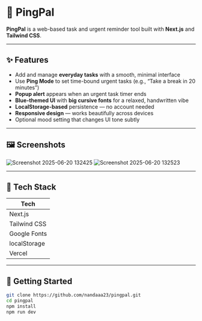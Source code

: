 # 💬 PingPal

**PingPal** is a web-based task and urgent reminder tool built with **Next.js** and **Tailwind CSS**. 

---

## ✨ Features

-  Add and manage **everyday tasks** with a smooth, minimal interface
-  Use **Ping Mode** to set time-bound urgent tasks (e.g., “Take a break in 20 minutes”)
-  **Popup alert** appears when an urgent task timer ends
-  **Blue-themed UI** with **big cursive fonts** for a relaxed, handwritten vibe
-  **LocalStorage-based** persistence — no account needed
-  **Responsive design** — works beautifully across devices
-  Optional mood setting that changes UI tone subtly

---

## 🖼️ Screenshots


![Screenshot 2025-06-20 132425](https://github.com/user-attachments/assets/b855e268-5c27-4a73-8f04-baa906938365)
![Screenshot 2025-06-20 132523](https://github.com/user-attachments/assets/1c665be5-60e1-4c25-8de7-1e91625d9b7d)

---


## 🧪 Tech Stack

| Tech        |
|-------------|
| Next.js     | 
| Tailwind CSS| 
| Google Fonts| 
| localStorage|
| Vercel      | 

---

## 🚀 Getting Started

```bash
git clone https://github.com/nandaaa23/pingpal.git
cd pingpal
npm install
npm run dev


